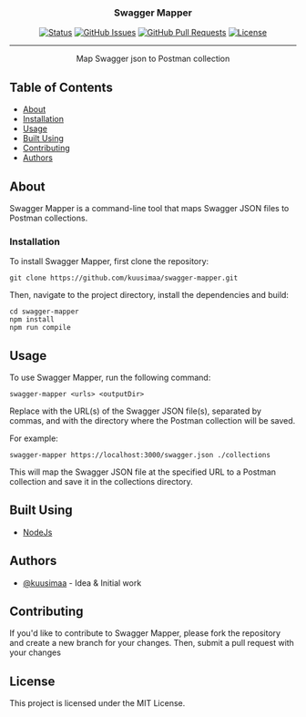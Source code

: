 <h3 align="center">Swagger Mapper</h3>

<div align="center">

[![Status](https://img.shields.io/badge/status-active-success.svg)]()
[![GitHub Issues](https://img.shields.io/github/issues/kylelobo/The-Documentation-Compendium.svg)](https://github.com/kuusimaa/swagger-mapper/issues)
[![GitHub Pull Requests](https://img.shields.io/github/issues-pr/kylelobo/The-Documentation-Compendium.svg)](https://github.com/kuusimaa/swagger-mapper/pulls)
[![License](https://img.shields.io/badge/license-MIT-blue.svg)](/LICENSE)

</div>

---

<p align="center"> Map Swagger json to Postman collection
    <br> 
</p>

## Table of Contents

- [About](#about)
- [Installation](#installation)
- [Usage](#usage)
- [Built Using](#built_using)
- [Contributing](#contributing)
- [Authors](#authors)


## About <a name = "about"></a>

Swagger Mapper is a command-line tool that maps Swagger JSON files to Postman collections.

### Installation

To install Swagger Mapper, first clone the repository:

```
git clone https://github.com/kuusimaa/swagger-mapper.git
```

Then, navigate to the project directory, install the dependencies and build:

```
cd swagger-mapper
npm install
npm run compile
``````

## Usage <a name="usage"></a>

To use Swagger Mapper, run the following command:
```
swagger-mapper <urls> <outputDir>
```

Replace <urls> with the URL(s) of the Swagger JSON file(s), separated by commas, and <outputDir> with the directory where the Postman collection will be saved.

For example:
```
swagger-mapper https://localhost:3000/swagger.json ./collections
```

This will map the Swagger JSON file at the specified URL to a Postman collection and save it in the collections directory.

## Built Using <a name = "built_using"></a>

- [NodeJs](https://nodejs.org/en/)

## Authors <a name = "authors"></a>

- [@kuusimaa](https://github.com/kuusimaa) - Idea & Initial work

## Contributing <a name = "contributing"></a>

If you'd like to contribute to Swagger Mapper, please fork the repository and create a new branch for your changes. Then, submit a pull request with your changes

## License
This project is licensed under the MIT License.